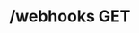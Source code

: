 #  /webhooks GET

<api-endpoint openapi-path="../../resources/openapi.yaml" method="GET" endpoint="/webhooks"></api-endpoint>
